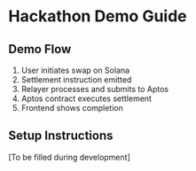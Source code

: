 # Hackathon Demo Guide

## Demo Flow
1. User initiates swap on Solana
2. Settlement instruction emitted
3. Relayer processes and submits to Aptos
4. Aptos contract executes settlement
5. Frontend shows completion

## Setup Instructions
[To be filled during development]
